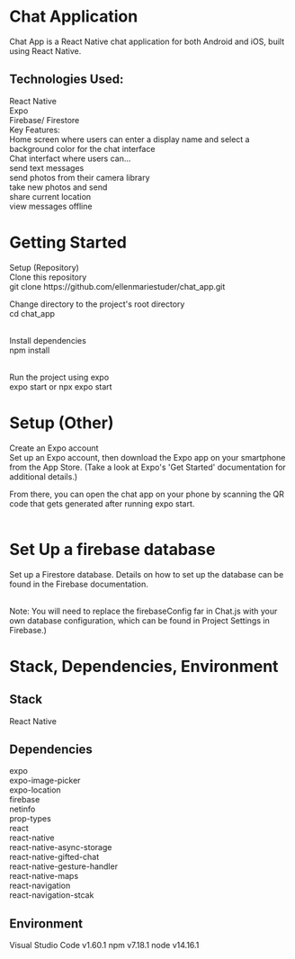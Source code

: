 <h1>Chat Application</h1>
Chat App is a React Native chat application for both Android and iOS, built using React Native.

<h2>Technologies Used:</h2>
React Native<br/>
Expo<br/>
Firebase/ Firestore<br/>
Key Features:<br/>
Home screen where users can enter a display name and select a background color for the chat interface<br/>
Chat interfact where users can...<br/>
send text messages<br/>
send photos from their camera library<br/>
take new photos and send<br/>
share current location<br/>
view messages offline<br/>
 

<h1>Getting Started</h2>
Setup (Repository)<br/>
Clone this repository<br/>
git clone https://github.com/ellenmariestuder/chat_app.git<br/>

Change directory to the project's root directory<br/>
cd chat_app<br/><br/>

Install dependencies<br/>
npm install<br/><br/>

Run the project using expo<br/>
expo start or npx expo start<br/>

 

<h1>Setup (Other)</h2>
Create an Expo account<br/>
Set up an Expo account, then download the Expo app on your smartphone from the App Store. (Take a look at Expo's 'Get Started' documentation for additional details.)<br/>

From there, you can open the chat app on your phone by scanning the QR code that gets generated after running expo start.<br/><br/>

 

<h1>Set Up a firebase database</h1>
Set up a Firestore database. Details on how to set up the database can be found in the Firebase documentation.<br/><br/>

Note: You will need to replace the firebaseConfig far in Chat.js with your own database configuration, which can be found in Project Settings in Firebase.)

 

<h1>Stack, Dependencies, Environment</h1>
<h2>Stack</h2>
React Native<br/>

<h2>Dependencies</h2>
expo<br/>
expo-image-picker<br/>
expo-location<br/>
firebase<br/>
netinfo<br/>
prop-types<br/>
react<br/>
react-native<br/>
react-native-async-storage<br/>
react-native-gifted-chat<br/>
react-native-gesture-handler<br/>
react-native-maps<br/>
react-navigation<br/>
react-navigation-stcak<br/>
<h2>Environment</h2>
Visual Studio Code v1.60.1
npm v7.18.1
node v14.16.1
